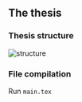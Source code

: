 ## The thesis

### Thesis structure
![structure](/assets/structure.png)

### File compilation

Run `main.tex`